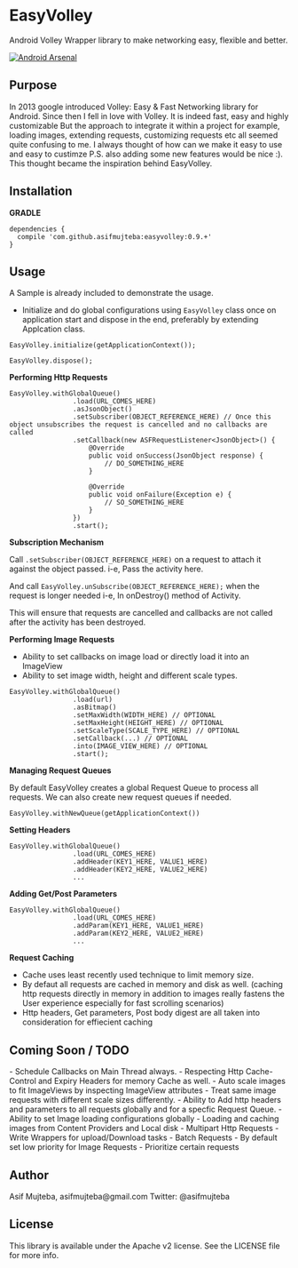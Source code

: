 # EasyVolley
Android Volley Wrapper library to make networking easy, flexible and better.

[![Android Arsenal](https://img.shields.io/badge/Android%20Arsenal-EasyVolley-green.svg?style=flat)](https://android-arsenal.com/details/1/2382)

<h2>Purpose</h2>
In 2013 google introduced Volley: Easy & Fast Networking library for Android. Since then I fell in love with Volley. It is indeed fast, easy and highly customizable But the approach to integrate it within a project for example, loading images, extending requests, customizing requests etc all seemed quite confusing to me. I always thought of how can we make it easy to use and easy to custimze P.S. also adding some new features would be nice :). This thought became the inspiration behind EasyVolley.

<h2>Installation</h2>

**GRADLE**

````
dependencies {
  compile 'com.github.asifmujteba:easyvolley:0.9.+'
}
````
<h2>Usage</h2>
A Sample is already included to demonstrate the usage.

- Initialize and do global configurations using `EasyVolley` class once on application start and dispose in the end, preferably by extending Applcation class.

````
EasyVolley.initialize(getApplicationContext());
````

````
EasyVolley.dispose();

````

**Performing Http Requests**

````
EasyVolley.withGlobalQueue()
                .load(URL_COMES_HERE)
                .asJsonObject()
                .setSubscriber(OBJECT_REFERENCE_HERE) // Once this object unsubscribes the request is cancelled and no callbacks are called
                .setCallback(new ASFRequestListener<JsonObject>() {
                    @Override
                    public void onSuccess(JsonObject response) {
                        // DO_SOMETHING_HERE
                    }
                    
                    @Override
                    public void onFailure(Exception e) {
                        // SO_SOMETHING_HERE
                    }
                })
                .start();
````


**Subscription Mechanism**

Call `.setSubscriber(OBJECT_REFERENCE_HERE)` on a request to attach it against the object passed. i-e, Pass the activity here.

And call `EasyVolley.unSubscribe(OBJECT_REFERENCE_HERE);` when the request is longer needed i-e, In onDestroy() method of Activity.

This will ensure that requests are cancelled and callbacks are not called after the activity has been destroyed.


**Performing Image Requests**
- Ability to set callbacks on image load or directly load it into an ImageView
- Ability to set image width, height and different scale types.

````
EasyVolley.withGlobalQueue()
                .load(url)
                .asBitmap()
                .setMaxWidth(WIDTH_HERE) // OPTIONAL
                .setMaxHeight(HEIGHT_HERE) // OPTIONAL
                .setScaleType(SCALE_TYPE_HERE) // OPTIONAL
                .setCallback(...) // OPTIONAL
                .into(IMAGE_VIEW_HERE) // OPTIONAL
                .start();
````

**Managing Request Queues**

By default EasyVolley creates a global Request Queue to process all requests. We can also create new request queues if needed.

````
EasyVolley.withNewQueue(getApplicationContext())
````

**Setting Headers**

````
EasyVolley.withGlobalQueue()
                .load(URL_COMES_HERE)
                .addHeader(KEY1_HERE, VALUE1_HERE)
                .addHeader(KEY2_HERE, VALUE2_HERE)
                ...
````

**Adding Get/Post Parameters**

````
EasyVolley.withGlobalQueue()
                .load(URL_COMES_HERE)
                .addParam(KEY1_HERE, VALUE1_HERE)
                .addParam(KEY2_HERE, VALUE2_HERE)
                ...
````
**Request Caching**
- Cache uses least recently used technique to limit memory size.
- By defaut all requests are cached in memory and disk as well. (caching http requests directly in memory in addition to images really fastens the User experience especially for fast scrolling scenarios)
- Http headers, Get parameters, Post body digest are all taken into consideration for effiecient caching

<h2>Coming Soon / TODO</h2>
- Schedule Callbacks on Main Thread always.
- Respecting Http Cache-Control and Expiry Headers for memory Cache as well.
- Auto scale images to fit ImageViews by inspecting ImageView attributes
- Treat same image requests with different scale sizes differently.
- Ability to Add http headers and parameters to all requests globally and for a specfic Request Queue.
- Ability to set Image loading configurations globally
- Loading and caching images from Content Providers and Local disk
- Multipart Http Requests
- Write Wrappers for upload/Download tasks
- Batch Requests
- By default set low priority for Image Requests
- Prioritize certain requests
 



<h2>Author</h2>
Asif Mujteba, asifmujteba@gmail.com
Twitter: @asifmujteba

<h2>License</h2>
This library is available under the Apache v2 license. See the LICENSE file for more info.
